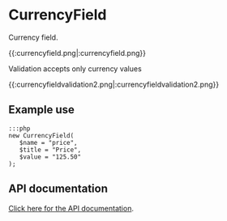 # CurrencyField

Currency field.

{{:currencyfield.png|:currencyfield.png}}

Validation accepts only currency values

{{:currencyfieldvalidation2.png|:currencyfieldvalidation2.png}}

## Example use

	:::php
	new CurrencyField(
	   $name = "price",
	   $title = "Price",
	   $value = "125.50"
	);


## API documentation

[Click here for the API
documentation](http://api.silverstripe.org/trunk/forms/fields-formattedinput/CurrencyField.html).
